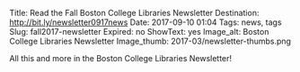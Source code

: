 Title: Read the Fall Boston College Libraries Newsletter
Destination: http://bit.ly/newsletter0917news
Date: 2017-09-10 01:04
Tags: news, tags 
Slug: fall2017-newsletter 
Expired: no
ShowText: yes
Image_alt: Boston College Libraries Newsletter
Image_thumb: 2017-03/newsletter-thumbs.png

All this and more in the Boston College Libraries Newsletter!
